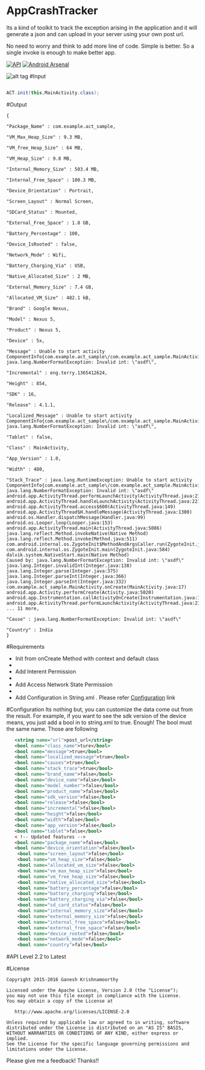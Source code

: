 # AppCrashTracker
Its a kind of toolkit to track the exception arising in the application and it will generate a json and can upload in your server using your own post url.

No need to worry and think to add more line of code. Simple is better. So a single invoke is enough to make better app.

[![API](https://img.shields.io/badge/API-11%2B-orange.svg?style=flat)](https://android-arsenal.com/api?level=11)
[![Android Arsenal](https://img.shields.io/badge/Android%20Arsenal-AppCrashTracker-brightgreen.svg?style=flat)](http://android-arsenal.com/details/1/2978)


![alt tag](https://github.com/macroday/AppCrashTracker/blob/master/AppCrashTracker/images/4654.png)
#Input

```java

ACT.init(this,MainActivity.class);

```

#Output
```jsonobject
{

"Package_Name" : com.example.act_sample,

"VM_Max_Heap_Size" : 9.3 MB,

"VM_free_Heap_Size" : 64 MB,

"VM_Heap_Size" : 9.8 MB,

"Internal_Memory_Size" : 503.4 MB,

"Internal_Free_Space" : 100.3 MB,

"Device_Orientation" : Portrait,

"Screen_Layout" : Normal Screen,

"SDCard_Status" : Mounted,

"External_Free_Space" : 1.8 GB,

"Battery_Percentage" : 100,

"Device_IsRooted" : false,

"Network_Mode" : Wifi,

"Battery_Charging_Via" : USB,

"Native_Allocated_Size" : 2 MB,

"External_Memory_Size" : 7.4 GB,

"Allocated_VM_Size" : 482.1 kB,

"Brand" : Google Nexus,

"Model" : Nexus 5,

"Product" : Nexus 5,

"Device" : 5x,

"Message" : Unable to start activity ComponentInfo{com.example.act_sample\/com.example.act_sample.MainActivity}: java.lang.NumberFormatException: Invalid int: \"asdf\",

"Incremental" : eng.terry.1365412624,

"Height" : 854,

"SDK" : 16,

"Release" : 4.1.1,

"Localized_Message" : Unable to start activity ComponentInfo{com.example.act_sample\/com.example.act_sample.MainActivity}: java.lang.NumberFormatException: Invalid int: \"asdf\",

"Tablet" : false,

"Class" : MainActivity,

"App_Version" : 1.0,

"Width" : 480,

"Stack_Trace" : java.lang.RuntimeException: Unable to start activity ComponentInfo{com.example.act_sample\/com.example.act_sample.MainActivity}: 
java.lang.NumberFormatException: Invalid int: \"asdf\"
android.app.ActivityThread.performLaunchActivity(ActivityThread.java:2184)
android.app.ActivityThread.handleLaunchActivity(ActivityThread.java:2211)
android.app.ActivityThread.access$600(ActivityThread.java:149)
android.app.ActivityThread$H.handleMessage(ActivityThread.java:1300)
android.os.Handler.dispatchMessage(Handler.java:99)
android.os.Looper.loop(Looper.java:153)
android.app.ActivityThread.main(ActivityThread.java:5086)
java.lang.reflect.Method.invokeNative(Native Method)
java.lang.reflect.Method.invoke(Method.java:511)
com.android.internal.os.ZygoteInit$MethodAndArgsCaller.run(ZygoteInit.java:821)
com.android.internal.os.ZygoteInit.main(ZygoteInit.java:584)
dalvik.system.NativeStart.main(Native Method)
Caused by: java.lang.NumberFormatException: Invalid int: \"asdf\"
java.lang.Integer.invalidInt(Integer.java:138)
java.lang.Integer.parse(Integer.java:375)
java.lang.Integer.parseInt(Integer.java:366)
java.lang.Integer.parseInt(Integer.java:332)
com.example.act_sample.MainActivity.onCreate(MainActivity.java:17)
android.app.Activity.performCreate(Activity.java:5020)
android.app.Instrumentation.callActivityOnCreate(Instrumentation.java:1080)
android.app.ActivityThread.performLaunchActivity(ActivityThread.java:2148)
... 11 more,

"Cause" : java.lang.NumberFormatException: Invalid int: \"asdf\"

"Country" : India
}
```

#Requirements

<ul>
<li>Init from onCreate Method with context and default class<li>
<li>Add Interent Permission<li>
<li>Add Access Network State Permission<li>
<li>Add Configuration in String.xml . Please refer <a href="https://github.com/macroday/AppCrashTracker/blob/master/README.md#configuration">Configuration</a> link</li>
</ul>

#Configuration
Its nothing but, you can customize the data come out from the result. For example, if you want to see the sdk version of the device means, you just add a bool in to string.xml to true. Enough! 
The bool must the same name. Those are following

```xml
   <string name="url">post_url</string>
   <bool name="class_name">ture</bool>
   <bool name="message">true</bool>
   <bool name="localized_message">true</bool>
   <bool name="causes">true</bool>
   <bool name="stack_trace">true</bool>
   <bool name="brand_name">false</bool>
   <bool name="device_name">false</bool>
   <bool name="model_number">false</bool>
   <bool name="product_name">false</bool>
   <bool name="sdk_version">false</bool>
   <bool name="release">false</bool>
   <bool name="incremental">false</bool>
   <bool name="height">false</bool>
   <bool name="width">false</bool>
   <bool name="app_version">false</bool>
   <bool name="tablet">false</bool>
   < !-- Updated features -->
   <bool name="package_name">false</bool>
   <bool name="device_orientation">false</bool>
	<bool name="screen_layout">false</bool>
	<bool name="vm_heap_size">false</bool>
	<bool name="allocated_vm_size">false</bool>
	<bool name="vm_max_heap_size">false</bool>
	<bool name="vm_free_heap_size">false</bool>
	<bool name="native_allocated_size">false</bool>
	<bool name="battery_percentage">false</bool>
	<bool name="battery_charging">false</bool>
	<bool name="battery_charging_via">false</bool>
	<bool name="sd_card_status">false</bool>
	<bool name="internal_memory_size">false</bool>
	<bool name="external_memory_size">false</bool>
	<bool name="internal_free_space">false</bool>
	<bool name="external_free_space">false</bool>
	<bool name="device_rooted">false</bool>
	<bool name="network_mode">false</bool>
	<bool name="country">false</bool>

```



#API Level
2.2 to Latest

#License
```license
Copyright 2015-2016 Ganesh Krishnamoorthy

Licensed under the Apache License, Version 2.0 (the "License");
you may not use this file except in compliance with the License.
You may obtain a copy of the License at

   http://www.apache.org/licenses/LICENSE-2.0

Unless required by applicable law or agreed to in writing, software
distributed under the License is distributed on an "AS IS" BASIS,
WITHOUT WARRANTIES OR CONDITIONS OF ANY KIND, either express or implied.
See the License for the specific language governing permissions and
limitations under the License.

```

Please give me a feedback! Thanks!!
